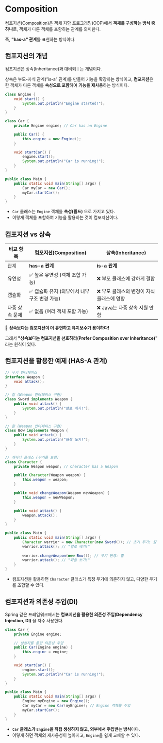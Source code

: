 # Composition

컴포지션(Composition)은 객체 지향 프로그래밍(OOP)에서 **객체를 구성하는 방식 중 하나**로, 객체가 다른 객체를 포함하는 관계를 의미한다.

즉, **"has-a" 관계**를 표현하는 방식이다.

## 컴포지션의 개념

컴포지션은 상속(Inheritance)과 대비되ㅣ는 개념이다.

상속은 부모-자식 관계(”is-a” 관계)를 만들어 기능을 확장하는 방식이고, **컴포지션**은 한 객체가 다른 객체를 **속성으로 포함**하여 **기능을 재사용**하는 방식이다.

```java
class Engine {
    void start() {
        System.out.println("Engine started!");
    }
}

class Car {
    private Engine engine; // Car has an Engine

    public Car() {
        this.engine = new Engine();
    }

    void startCar() {
        engine.start();
        System.out.println("Car is running!");
    }
}

public class Main {
    public static void main(String[] args) {
        Car myCar = new Car();
        myCar.startCar();
    }
}
```

- `Car` 클래스는 `Engine` 객체를 **속성(필드)** 으로 가지고 있다.
- 이렇게 객체를 포함하여 기능을 활용하는 것이 컴포지션이다.

## 컴포지션 vs 상속

| 비교 항목 | 컴포지션(Composition) | 상속(Inheritance) |
| --- | --- | --- |
| 관계 | **has-a 관계** | **is-a 관계** |
| 유연성 | ✅ 높은 유연성 (객체 조합 가능) | ❌ 부모 클래스에 강하게 결합 |
| 캡슐화 | ✅ 캡슐화 유지 (외부에서 내부 구조 변경 가능) | ❌ 부모 클래스의 변경이 자식 클래스에 영향 |
| 다중 상속 문제 | ✅ 없음 (여러 객체 포함 가능) | ❌ Java는 다중 상속 지원 안 함 |

📌 **상속보다는 컴포지션이 더 유연하고 유지보수가 용이하다!**

그래서 **"상속보다는 컴포지션을 선호하라(Prefer Composition over Inheritance)"** 라는 원칙이 있다.

## 컴포지션을 활용한 예제 (HAS-A 관계)

```java
// 무기 인터페이스
interface Weapon {
    void attack();
}

// 칼 (Weapon 인터페이스 구현)
class Sword implements Weapon {
    public void attack() {
        System.out.println("칼로 베기!");
    }
}

// 활 (Weapon 인터페이스 구현)
class Bow implements Weapon {
    public void attack() {
        System.out.println("화살 쏘기!");
    }
}

// 캐릭터 클래스 (무기를 포함)
class Character {
    private Weapon weapon; // Character has a Weapon

    public Character(Weapon weapon) {
        this.weapon = weapon;
    }

    public void changeWeapon(Weapon newWeapon) {
        this.weapon = newWeapon;
    }

    public void attack() {
        weapon.attack();
    }
}

public class Main {
    public static void main(String[] args) {
        Character warrior = new Character(new Sword()); // 초기 무기: 칼
        warrior.attack(); // "칼로 베기!"
        
        warrior.changeWeapon(new Bow()); // 무기 변경: 활
        warrior.attack(); // "화살 쏘기!"
    }
}

```

- 컴포지션을 활용하면 `Character` 클래스가 특정 무기에 의존하지 않고, 다양한 무기를 조합할 수 있다.

## 컴포지션과 의존성 주입(DI)

Spring 같은 프레임워크에서는 **컴포지션을 활용한 의존성 주입(Dependency Injection, DI)** 을 자주 사용한다.

```java
class Car {
    private Engine engine;

    // 생성자를 통한 의존성 주입
    public Car(Engine engine) {
        this.engine = engine;
    }

    void startCar() {
        engine.start();
        System.out.println("Car is running!");
    }
}

public class Main {
    public static void main(String[] args) {
        Engine myEngine = new Engine();
        Car myCar = new Car(myEngine); // Engine 객체를 주입
        myCar.startCar();
    }
}

```

- **`Car` 클래스가 `Engine`을 직접 생성하지 않고, 외부에서 주입받는 방식**이다.
- 이렇게 하면 객체의 재사용성이 높아지고, `Engine`을 쉽게 교체할 수 있다.